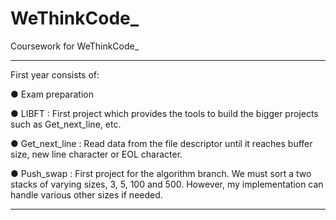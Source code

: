 # WeThinkCode_
Coursework for WeThinkCode_

------------------------------------------------------------------------------------------------------------------------------------------

First year consists of:

● Exam preparation

● LIBFT         : First project which provides the tools to build the bigger projects such as Get_next_line, etc.

● Get_next_line : Read data from the file descriptor until it reaches buffer size, new line character or EOL character.

● Push_swap     : First project for the algorithm branch. We must sort a two stacks of varying sizes, 3, 5, 100 and 500.
                  However, my implementation can handle various other sizes if needed.

------------------------------------------------------------------------------------------------------------------------------------------
